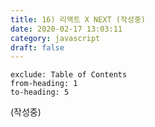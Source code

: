 ```yaml
---
title: 16) 리액트 X NEXT (작성중)
date: 2020-02-17 13:03:11
category: javascript
draft: false
---
```


```toc
exclude: Table of Contents
from-heading: 1
to-heading: 5
```

(작성중)
